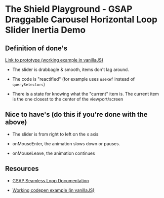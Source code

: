 # The Shield Playground - GSAP Draggable Carousel Horizontal Loop Slider Inertia Demo

## Definition of done's

[Link to prototype (working example in vanillaJS)](https://codepen.io/GreenSock/pen/gOvvJee)

- The slider is drabbagle & smooth, items don't lag around.

- The code is "reactified" (for example uses `useRef` instead of `querySelectors`)

- There is a state for knowing what the "current" item is. The current item is the one closest to the center of the viewport/screen

## Nice to have's (do this if you're done with the above)

- The slider is from right to left on the x axis

- onMouseEnter, the animation slows down or pauses.

- onMouseLeave, the animation continues

## Resources

- [GSAP Seamless Loop Documentation](https://gsap.com/docs/v3/HelperFunctions/helpers/seamlessLoop/)

- [Working codepen example (in vanillaJS)](https://codepen.io/GreenSock/pen/gOvvJee)
